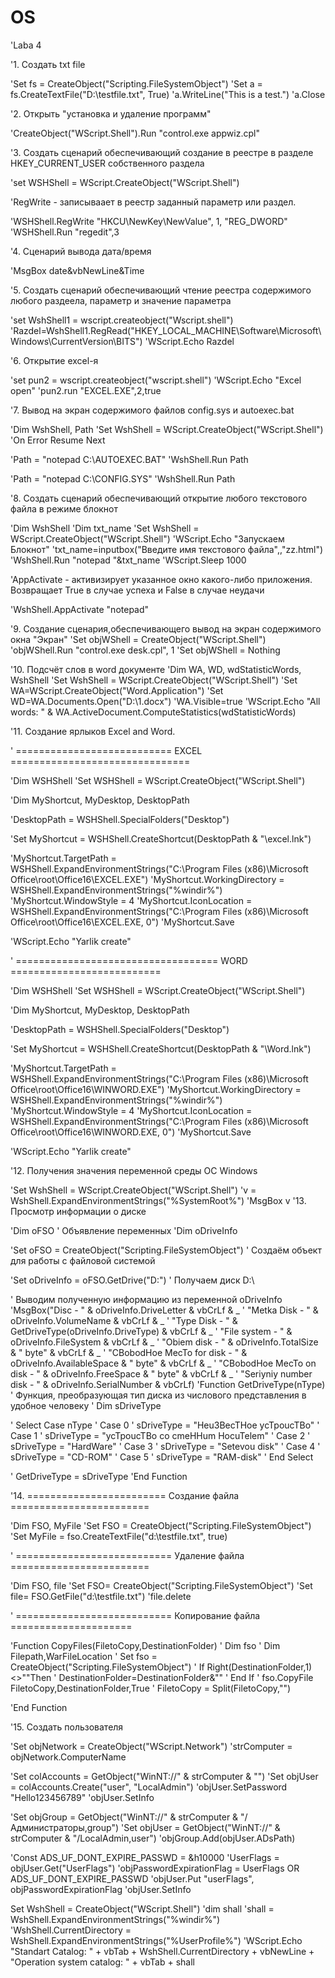 # OS

'Laba 4

'1. Создать txt file

'Set fs = CreateObject("Scripting.FileSystemObject")
'Set a = fs.CreateTextFile("D:\testfile.txt", True)
'a.WriteLine("This is a test.")
'a.Close

'2. Открыть "установка и удаление программ"

'CreateObject("WScript.Shell").Run "control.exe appwiz.cpl"


'3. Создать сценарий обеспечивающий создание в реестре в разделе HKEY_CURRENT_USER собственного раздела

'set WSHShell = WScript.CreateObject("WScript.Shell")

'RegWrite - записываает в реестр заданный параметр или раздел.


'WSHShell.RegWrite "HKCU\NewKey\NewValue", 1, "REG_DWORD"
'WSHShell.Run "regedit",3

'4. Сценарий вывода дата/время

'MsgBox date&vbNewLine&Time

'5. Создать сценарий обеспечивающий чтение реестра содержимого любого раздеела, параметр и значение параметра

'set WshShell1 = wscript.createobject("Wscript.shell")
'Razdel=WshShell1.RegRead("HKEY_LOCAL_MACHINE\Software\Microsoft\Windows\CurrentVersion\BITS\")
'WScript.Echo Razdel

'6. Открытие excel-я

'set pun2 = wscript.createobject("wscript.shell")
'WScript.Echo "Excel open"
'pun2.run "EXCEL.EXE",2,true

'7. Вывод на экран содержимого файлов config.sys и autoexec.bat

'Dim WshShell, Path
'Set WshShell = WScript.CreateObject("WScript.Shell")
'On Error Resume Next

'Path = "notepad C:\AUTOEXEC.BAT"
'WshShell.Run Path

'Path = "notepad C:\CONFIG.SYS"
'WshShell.Run Path

'8. Cоздать сценарий обеспечивающий открытие любого текстового файла в режиме блокнот

'Dim WshShell
'Dim txt_name
'Set WshShell = WScript.CreateObject("WScript.Shell")
'WScript.Echo "Запускаем Блокнот"
'txt_name=inputbox("Введите имя текстового файла",,"zz.html")
'WshShell.Run "notepad "&txt_name
'WScript.Sleep 1000

'AppActivate - активизирует указанное окно какого-либо приложения. Возвращает True в случае успеха и False в случае неудачи

'WshShell.AppActivate "notepad"

'9. Создание сценария,обеспечивающего вывод на экран содержимого окна "Экран"
'Set objWShell = CreateObject("WScript.Shell")
'objWShell.Run "control.exe desk.cpl", 1
'Set objWShell = Nothing

'10. Подсчёт слов в word документе
'Dim WA, WD, wdStatisticWords, WshShell
'Set WshShell = WScript.CreateObject("WScript.Shell")
'Set WA=WScript.CreateObject("Word.Application")
'Set WD=WA.Documents.Open("D:\1.docx")
'WA.Visible=true
'WScript.Echo "All words: " & WA.ActiveDocument.ComputeStatistics(wdStatisticWords)

'11. Создание ярлыков Excel and Word.

' =========================== EXCEL ===============================

'Dim WSHShell
'Set WSHShell = WScript.CreateObject("WScript.Shell")


'Dim MyShortcut, MyDesktop, DesktopPath

'DesktopPath = WSHShell.SpecialFolders("Desktop")

'Set MyShortcut = WSHShell.CreateShortcut(DesktopPath & "\excel.lnk")

'MyShortcut.TargetPath = WSHShell.ExpandEnvironmentStrings("C:\Program Files (x86)\Microsoft Office\root\Office16\EXCEL.EXE")
'MyShortcut.WorkingDirectory = WSHShell.ExpandEnvironmentStrings("%windir%")
'MyShortcut.WindowStyle = 4
'MyShortcut.IconLocation = WSHShell.ExpandEnvironmentStrings("C:\Program Files (x86)\Microsoft Office\root\Office16\EXCEL.EXE, 0")
'MyShortcut.Save

'WScript.Echo "Yarlik create"

' =================================== WORD ==========================

'Dim WSHShell
'Set WSHShell = WScript.CreateObject("WScript.Shell")


'Dim MyShortcut, MyDesktop, DesktopPath

'DesktopPath = WSHShell.SpecialFolders("Desktop")

'Set MyShortcut = WSHShell.CreateShortcut(DesktopPath & "\Word.lnk")

'MyShortcut.TargetPath = WSHShell.ExpandEnvironmentStrings("C:\Program Files (x86)\Microsoft Office\root\Office16\WINWORD.EXE")
'MyShortcut.WorkingDirectory = WSHShell.ExpandEnvironmentStrings("%windir%")
'MyShortcut.WindowStyle = 4
'MyShortcut.IconLocation = WSHShell.ExpandEnvironmentStrings("C:\Program Files (x86)\Microsoft Office\root\Office16\WINWORD.EXE, 0")
'MyShortcut.Save

'WScript.Echo "Yarlik create"

'12. Получения значения переменной среды ОС Windows

'Set WshShell = WScript.CreateObject("WScript.Shell")
'v = WshShell.ExpandEnvironmentStrings("%SystemRoot%")
'MsgBox v
'13. Просмотр информации о диске

'Dim oFSO ' Объявление переменных
'Dim oDriveInfo

'Set oFSO = CreateObject("Scripting.FileSystemObject") ' Создаём объект для работы с файловой системой

'Set oDriveInfo = oFSO.GetDrive("D:\") ' Получаем диск D:\

' Выводим полученную информацию из переменной oDriveInfo
'MsgBox("Disc - " & oDriveInfo.DriveLetter & vbCrLf & _
' "Metka Disk - " & oDriveInfo.VolumeName & vbCrLf & _
' "Type Disk - " & GetDriveType(oDriveInfo.DriveType) & vbCrLf & _
' "File system - " & oDriveInfo.FileSystem & vbCrLf & _
' "Obiem disk - " & oDriveInfo.TotalSize & " byte" & vbCrLf & _
' "CBobodHoe MecTo for disk - " & oDriveInfo.AvailableSpace & " byte" & vbCrLf & _
' "CBobodHoe MecTo on disk - " & oDriveInfo.FreeSpace & " byte" & vbCrLf & _
' "Seriyniy number disk - " & oDriveInfo.SerialNumber & vbCrLf)
'Function GetDriveType(nType) ' Функция, преобразующая тип диска из числового представления в удобное человеку
' Dim sDriveType

' Select Case nType
' Case 0
' sDriveType = "Heu3BecTHoe ycTpoucTBo"
' Case 1
' sDriveType = "ycTpoucTBo co cmeHHum HocuTelem"
' Case 2
' sDriveType = "HardWare"
' Case 3
' sDriveType = "Setevou disk"
' Case 4
' sDriveType = "CD-ROM"
' Case 5
' sDriveType = "RAM-disk"
' End Select

' GetDriveType = sDriveType
'End Function

'14. ======================== Cоздание файла ========================

'Dim FSO, MyFile
'Set FSO = CreateObject("Scripting.FileSystemObject")
'Set MyFile = fso.CreateTextFile("d:\testfile.txt", true)

' =========================== Удаление файла ========================

'Dim FSO, file
'Set FSO= CreateObject("Scripting.FileSystemObject")
'Set file= FSO.GetFile("d:\testfile.txt")
'file.delete

' =========================== Копирование файла =====================

'Function CopyFiles(FiletoCopy,DestinationFolder)
' Dim fso
' Dim Filepath,WarFileLocation
' Set fso = CreateObject("Scripting.FileSystemObject")
' If Right(DestinationFolder,1) <>"\"Then
' DestinationFolder=DestinationFolder&"\"
' End If
' fso.CopyFile FiletoCopy,DestinationFolder,True
' FiletoCopy = Split(FiletoCopy,"\")

'End Function

'15. Создать пользователя

'Set objNetwork = CreateObject("WScript.Network")
'strComputer = objNetwork.ComputerName

'Set colAccounts = GetObject("WinNT://" & strComputer & "")
'Set objUser = colAccounts.Create("user", "LocalAdmin")
'objUser.SetPassword "Hello123456789"
'objUser.SetInfo

'Set objGroup = GetObject("WinNT://" & strComputer & "/Администраторы,group")
'Set objUser = GetObject("WinNT://" & strComputer & "/LocalAdmin,user")
'objGroup.Add(objUser.ADsPath)

'Const ADS_UF_DONT_EXPIRE_PASSWD = &h10000
'UserFlags = objUser.Get("UserFlags")
'objPasswordExpirationFlag = UserFlags OR ADS_UF_DONT_EXPIRE_PASSWD
'objUser.Put "userFlags", objPasswordExpirationFlag
'objUser.SetInfo

Set WshShell = CreateObject("WScript.Shell") 
  'dim shall 
  'shall = WshShell.ExpandEnvironmentStrings("%windir%") 
  'WshShell.CurrentDirectory = WshShell.ExpandEnvironmentStrings("%UserProfile%") 
  'WScript.Echo "Standart Catalog: " + vbTab + WshShell.CurrentDirectory + vbNewLine + "Operation system catalog: " + vbTab + shall 

